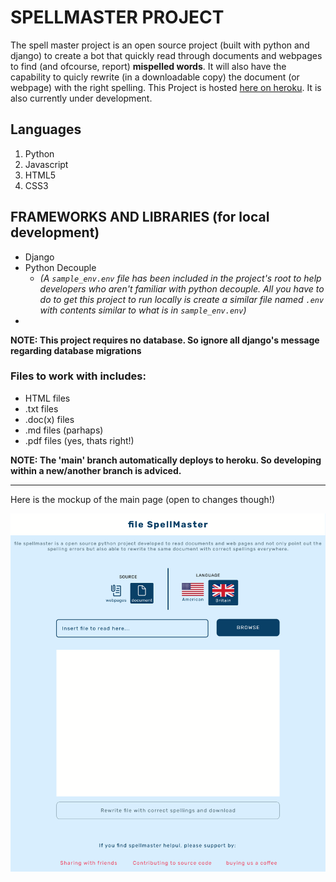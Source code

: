 # SPELLMASTER PROJECT

The spell master project is an open source project (built with python and django) to create a bot that quickly read through documents and webpages to find (and ofcourse, report) __mispelled words__. It will also have the capability to quicly rewrite (in a downloadable copy) the document (or webpage) with the right spelling. This Project is hosted [here on heroku](https://spellmaster.herokuapp.com). It is also currently under development. 

## Languages
1. Python
2. Javascript
3. HTML5
4. CSS3

## FRAMEWORKS AND LIBRARIES (for local development)
* Django
* Python Decouple 
	* _(A `sample_env.env` file has been included in the project's root to help developers who aren't familiar with python decouple. All you have to do to get this project to run locally is create a similar file named `.env` with contents similar to what is in `sample_env.env`)_
* 

__NOTE: This project requires no database. So ignore all django's message regarding database migrations__

### Files to work with includes:
* HTML files
* .txt files
* .doc(x) files
* .md files (parhaps)
* .pdf files (yes, thats right!)

**NOTE: The 'main' branch automatically deploys to heroku. So developing within a new/another branch is adviced.**

---
Here is the mockup of the main page (open to changes though!)

![SpellMaster Prototyped Main Page](/screen.png)
